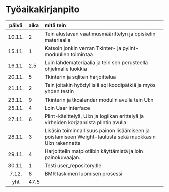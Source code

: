 # Työaikakirjanpito 

| päivä  | aika | mitä tein |
| :----: |:-----|:------|
| 10.11. | 2    | Tein alustavan vaatimusmäärittelyn ja opiskelin materiaalia
| 15.11. | 1    | Katsoin jonkin verran Tkinter- ja pylint-moduulien toimintaa
| 16.11. | 2.5  | Luin lähdemateriaalia ja tein sen perusteella ohjelmalle luokkia
| 20.11. | 5    | Tkinterin ja sqliten harjoittelua
| 21.11. | 2    | Tein joitakin hyödyllisiä sql koodipätkiä ja myös yhden testin
| 23.11. | 9    | Tkinterin ja tkcalendar modulin avulla tein UI:n
| 25.11. | 4    | Loin User interface
| 27.11. | 6    | Plint-käsittelyä, UI:n ja logiikan erittelyä ja virheiden korjaamista plintin avulla.
| 28.11. | 3    | Lisäsin toiminnallisuus painon lisäämiseen ja poistamiseen Weight-taulusta sekä muokkasin UI:n rakennetta
| 29.11. | 4    | Harjoittelin matplotlibin käyttämistä ja loin painokuvaajan. 
| 30.11. | 1    | Testi user_repository:lle
| 7.12.  | 8    | BMR laskimen luomisen prosessi
| yht    | 47.5
